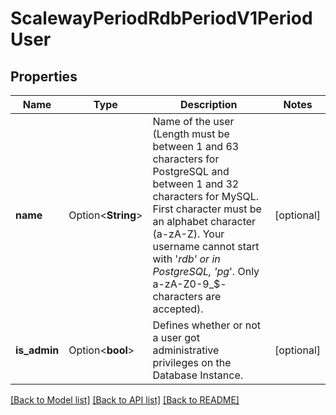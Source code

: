 # ScalewayPeriodRdbPeriodV1PeriodUser

## Properties

Name | Type | Description | Notes
------------ | ------------- | ------------- | -------------
**name** | Option<**String**> | Name of the user (Length must be between 1 and 63 characters for PostgreSQL and between 1 and 32 characters for MySQL. First character must be an alphabet character (a-zA-Z). Your username cannot start with '_rdb' or in PostgreSQL, 'pg_'. Only a-zA-Z0-9_$- characters are accepted). | [optional]
**is_admin** | Option<**bool**> | Defines whether or not a user got administrative privileges on the Database Instance. | [optional]

[[Back to Model list]](../README.md#documentation-for-models) [[Back to API list]](../README.md#documentation-for-api-endpoints) [[Back to README]](../README.md)


